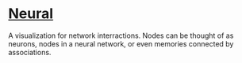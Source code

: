 # [Neural](https://neural-brown.vercel.app/)

A visualization for network interractions. Nodes can be thought of as neurons, nodes in a neural network, or even memories connected by associations. 
